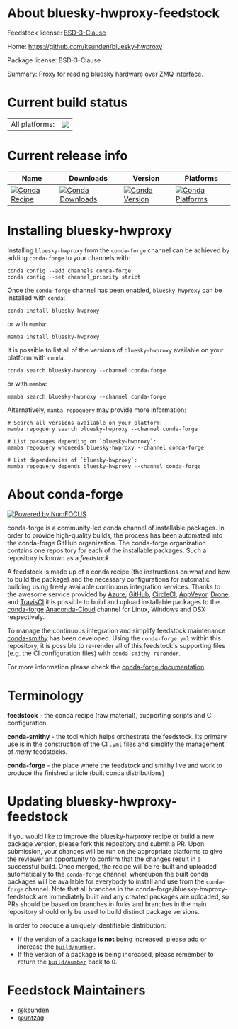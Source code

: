 About bluesky-hwproxy-feedstock
===============================

Feedstock license: [BSD-3-Clause](https://github.com/conda-forge/bluesky-hwproxy-feedstock/blob/main/LICENSE.txt)

Home: https://github.com/ksunden/bluesky-hwproxy

Package license: BSD-3-Clause

Summary: Proxy for reading bluesky hardware over ZMQ interface.

Current build status
====================


<table><tr><td>All platforms:</td>
    <td>
      <a href="https://dev.azure.com/conda-forge/feedstock-builds/_build/latest?definitionId=19623&branchName=main">
        <img src="https://dev.azure.com/conda-forge/feedstock-builds/_apis/build/status/bluesky-hwproxy-feedstock?branchName=main">
      </a>
    </td>
  </tr>
</table>

Current release info
====================

| Name | Downloads | Version | Platforms |
| --- | --- | --- | --- |
| [![Conda Recipe](https://img.shields.io/badge/recipe-bluesky--hwproxy-green.svg)](https://anaconda.org/conda-forge/bluesky-hwproxy) | [![Conda Downloads](https://img.shields.io/conda/dn/conda-forge/bluesky-hwproxy.svg)](https://anaconda.org/conda-forge/bluesky-hwproxy) | [![Conda Version](https://img.shields.io/conda/vn/conda-forge/bluesky-hwproxy.svg)](https://anaconda.org/conda-forge/bluesky-hwproxy) | [![Conda Platforms](https://img.shields.io/conda/pn/conda-forge/bluesky-hwproxy.svg)](https://anaconda.org/conda-forge/bluesky-hwproxy) |

Installing bluesky-hwproxy
==========================

Installing `bluesky-hwproxy` from the `conda-forge` channel can be achieved by adding `conda-forge` to your channels with:

```
conda config --add channels conda-forge
conda config --set channel_priority strict
```

Once the `conda-forge` channel has been enabled, `bluesky-hwproxy` can be installed with `conda`:

```
conda install bluesky-hwproxy
```

or with `mamba`:

```
mamba install bluesky-hwproxy
```

It is possible to list all of the versions of `bluesky-hwproxy` available on your platform with `conda`:

```
conda search bluesky-hwproxy --channel conda-forge
```

or with `mamba`:

```
mamba search bluesky-hwproxy --channel conda-forge
```

Alternatively, `mamba repoquery` may provide more information:

```
# Search all versions available on your platform:
mamba repoquery search bluesky-hwproxy --channel conda-forge

# List packages depending on `bluesky-hwproxy`:
mamba repoquery whoneeds bluesky-hwproxy --channel conda-forge

# List dependencies of `bluesky-hwproxy`:
mamba repoquery depends bluesky-hwproxy --channel conda-forge
```


About conda-forge
=================

[![Powered by
NumFOCUS](https://img.shields.io/badge/powered%20by-NumFOCUS-orange.svg?style=flat&colorA=E1523D&colorB=007D8A)](https://numfocus.org)

conda-forge is a community-led conda channel of installable packages.
In order to provide high-quality builds, the process has been automated into the
conda-forge GitHub organization. The conda-forge organization contains one repository
for each of the installable packages. Such a repository is known as a *feedstock*.

A feedstock is made up of a conda recipe (the instructions on what and how to build
the package) and the necessary configurations for automatic building using freely
available continuous integration services. Thanks to the awesome service provided by
[Azure](https://azure.microsoft.com/en-us/services/devops/), [GitHub](https://github.com/),
[CircleCI](https://circleci.com/), [AppVeyor](https://www.appveyor.com/),
[Drone](https://cloud.drone.io/welcome), and [TravisCI](https://travis-ci.com/)
it is possible to build and upload installable packages to the
[conda-forge](https://anaconda.org/conda-forge) [Anaconda-Cloud](https://anaconda.org/)
channel for Linux, Windows and OSX respectively.

To manage the continuous integration and simplify feedstock maintenance
[conda-smithy](https://github.com/conda-forge/conda-smithy) has been developed.
Using the ``conda-forge.yml`` within this repository, it is possible to re-render all of
this feedstock's supporting files (e.g. the CI configuration files) with ``conda smithy rerender``.

For more information please check the [conda-forge documentation](https://conda-forge.org/docs/).

Terminology
===========

**feedstock** - the conda recipe (raw material), supporting scripts and CI configuration.

**conda-smithy** - the tool which helps orchestrate the feedstock.
                   Its primary use is in the construction of the CI ``.yml`` files
                   and simplify the management of *many* feedstocks.

**conda-forge** - the place where the feedstock and smithy live and work to
                  produce the finished article (built conda distributions)


Updating bluesky-hwproxy-feedstock
==================================

If you would like to improve the bluesky-hwproxy recipe or build a new
package version, please fork this repository and submit a PR. Upon submission,
your changes will be run on the appropriate platforms to give the reviewer an
opportunity to confirm that the changes result in a successful build. Once
merged, the recipe will be re-built and uploaded automatically to the
`conda-forge` channel, whereupon the built conda packages will be available for
everybody to install and use from the `conda-forge` channel.
Note that all branches in the conda-forge/bluesky-hwproxy-feedstock are
immediately built and any created packages are uploaded, so PRs should be based
on branches in forks and branches in the main repository should only be used to
build distinct package versions.

In order to produce a uniquely identifiable distribution:
 * If the version of a package **is not** being increased, please add or increase
   the [``build/number``](https://docs.conda.io/projects/conda-build/en/latest/resources/define-metadata.html#build-number-and-string).
 * If the version of a package **is** being increased, please remember to return
   the [``build/number``](https://docs.conda.io/projects/conda-build/en/latest/resources/define-metadata.html#build-number-and-string)
   back to 0.

Feedstock Maintainers
=====================

* [@ksunden](https://github.com/ksunden/)
* [@untzag](https://github.com/untzag/)

